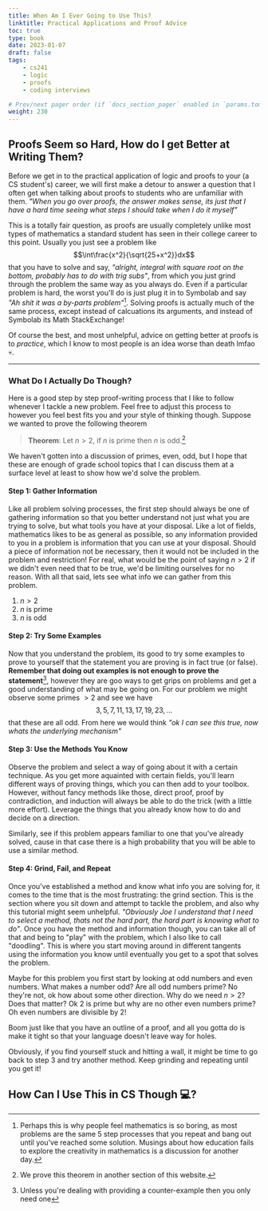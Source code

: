 ```yaml
---
title: When Am I Ever Going to Use This?
linktitle: Practical Applications and Proof Advice
toc: true
type: book
date: 2023-01-07
draft: false
tags:
    - cs241
    - logic
    - proofs
    - coding interviews

# Prev/next pager order (if `docs_section_pager` enabled in `params.toml`)
weight: 230
---
```


## Proofs Seem so Hard, How do I get Better at Writing Them?

Before we get in to the practical application of logic and proofs to your (a CS student's) career, we will first make a detour to answer a question that I often get when talking about proofs to students who are unfamiliar with them.
*"When you go over proofs, the answer makes sense, its just that I have a hard time seeing what steps I should take when I do it myself"*

This is a totally fair question, as proofs are usually completely unlike most types of mathematics a standard student has seen in their college career to this point. Usually you just see a problem like
$$\int\frac{x^2}{\sqrt{25+x^2}}dx$$
that you have to solve and say, *"alright, integral with square root on the bottom, probably has to do with trig subs"*, from which you just grind through the problem the same way as you always do. Even if a particular problem is hard, the worst you'll do is just plug it in to Symbolab and say *"Ah shit it was a by-parts problem"*[^1]. Solving proofs is actually much of the same process, except instead of calcuations its arguments, and instead of Symbolab its Math StackExchange!

Of course the best, and most unhelpful, advice on getting better at proofs is to *practice*, which I know to most people is an idea worse than death lmfao 💀.

---

### What Do I Actually Do Though?

Here is a good step by step proof-writing process that I like to follow whenever I tackle a new problem. Feel free to adjust this process to however you feel best fits you and your style of thinking though. Suppose we wanted to prove the following theorem

> __Theorem__: Let $n>2$, if $n$ is prime then $n$ is odd.[^3]

We haven't gotten into a discussion of primes, even, odd, but I hope that these are enough of grade school topics that I can discuss them at a surface level at least to show how we'd solve the problem.

#### Step 1: Gather Information

Like all problem solving processes, the first step should always be one of gathering information so that you better understand not just what you are trying to solve, but what tools you have at your disposal. Like a lot of fields, mathematics likes to be as general as possible, so any information provided to you in a problem is information that you can use at your disposal. Should a piece of information not be necessary, then it would not be included in the problem and restriction! For real, what would be the point of saying $n>2$ if we didn't even need that to be true, we'd be limiting ourselves for no reason. With all that said, lets see what info we can gather from this problem.

1. $n>2$
2. $n$ is prime
3. $n$ is odd

#### Step 2: Try Some Examples

Now that you understand the problem, its good to try some examples to prove to yourself that the statement you are proving is in fact true (or false). __Remember that doing out examples is not enough to prove the statement__[^2], however they are goo ways to get grips on problems and get a good understanding of what may be going on. For our problem we might observe some primes $>2$ and see we have
$$3,5,7,11,13,17,19,23,\ldots$$
that these are all odd. From here we would think *"ok I can see this true, now whats the underlying mechanism"*

#### Step 3: Use the Methods You Know

Observe the problem and select a way of going about it with a certain technique. As you get more aquainted with certain fields, you'll learn different ways of proving things, which you can then add to your toolbox. However, without fancy methods like those, direct proof, proof by contradiction, and induction will always be able to do the trick (with a little more effort). Leverage the things that you already know how to do and decide on a direction.

Similarly, see if this problem appears familiar to one that you've already solved, cause in that case there is a high probability that you will be able to use a similar method.

#### Step 4: Grind, Fail, and Repeat

Once you've established a method and know what info you are solving for, it comes to the time that is the most frustrating: the grind section. This is the section where you sit down and attempt to tackle the problem, and also why this tutorial might seem unhelpful. *"Obviously Joe I understand that I need to select a method, thats not the hard part, the hard part is knowing what to do"*. Once you have the method and information though, you can take all of that and being to "play" with the problem, which I also like to call "doodling". This is where you start moving around in different tangents using the information you know until eventually you get to a spot that solves the problem.

Maybe for this problem you first start by looking at odd numbers and even numbers. What makes a number odd? Are all odd numbers prime? No they're not, ok how about some other direction. Why do we need $n>2$? Does that matter? Ok $2$ is prime but why are no other even numbers prime? Oh even numbers are divisible by $2$!

Boom just like that you have an outline of a proof, and all you gotta do is make it tight so that your language doesn't leave way for holes.

Obviously, if you find yourself stuck and hitting a wall, it might be time to go back to step 3 and try another method. Keep grinding and repeating until you get it!

## How Can I Use This in CS Though 💻?

[^1]: Perhaps this is why people feel mathematics is so boring, as most problems are the same 5 step processes that you repeat and bang out until you've reached some solution. Musings about how education fails to explore the creativity in mathematics is a discussion for another day.

[^2]: Unless you're dealing with providing a counter-example then you only need one

[^3]: We prove this theorem in another section of this website.
